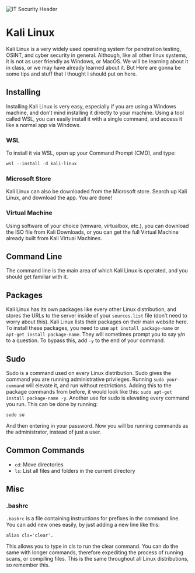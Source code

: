 ![IT Security Header](https://github.com/user-attachments/assets/62e37d9c-74db-4ead-a9e9-7b223b553b9e)

# Kali Linux

Kali Linux is a very widely used operating system for penetration testing, OSINT, and cyber security in general. Although, like all other linux systems, it is not as user friendly as Windows, or MacOS. We will be learning about it in class, or we may have already learned about it. But Here are gonna be some tips and stuff that I thought I should put on here.	

## Installing

Installing Kali Linux is very easy, especially if you are using a Windows machine, and don’t mind installing it directly to your machine. Using a tool called WSL, you can easily install it with a single command, and access it like a normal app via Windows.

### WSL

To install it via WSL, open up your Command Prompt (CMD), and type:

```powershell
wsl --install -d kali-linux
```

### Microsoft Store

Kali Linux can also be downloaded from the Microsoft store. Search up Kali Linux, and download the app. You are done!

### Virtual Machine

Using software of your choice (vmware, virtualbox, etc.), you can download the ISO file from Kali Downloads, or you can get the full Virtual Machine already built from Kali Virtual Machines.

## Command Line

The command line is the main area of which Kali Linux is operated, and you should get familiar with it.

## Packages

Kali Linux has its own packages like every other Linux distribution, and stores the URLs to the server inside of your `sources.list` file (don’t need to worry about this). Kali Linux lists their packages on their main website here.
To install these packages, you need to use `apt install package-name` or `apt-get install package-name`. They will sometimes prompt you to say y/n to a question. To bypass this, add `-y` to the end of your command.

## Sudo

Sudo is a command used on every Linux distribution. Sudo gives the command you are running administrative privileges. Running `sudo your-command` will elevate it, and run without restrictions. Adding this to the package commands from before, it would look like this: `sudo apt-get install package-name -y`.
Another use for sudo is elevating every command you run. This can be done by running:

```bashrc
sudo su
```

And then entering in your password. Now you will be running commands as the administrator, instead of just a user.

## Common Commands

- `cd`: Move directories
- `ls`: List all files and folders in the current directory


## Misc
	
### .bashrc

`.bashrc` is a file containing instructions for prefixes in the command line. You can add new ones easily, by just adding a new line like this:

```bashrc
alias cls='clear'.
```

This allows you to type in cls to run the clear command. You can do the same with longer commands, therefore expediting the process of running scans, or compiling files.
This is the same throughout all Linux distributions, so remember this.
